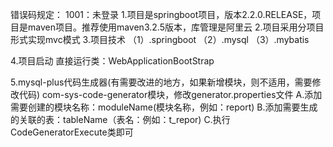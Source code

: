 错误码规定：
1001：未登录
1.项目是springboot项目，版本2.2.0.RELEASE，项目是maven项目。推荐使用maven3.2.5版本，库管理是阿里云
2.项目采用分项目形式实现mvc模式
3.项目技术
  （1）.springboot
  （2）.mysql
  （3）.mybatis
  
 4.项目启动 
  直接运行类：WebApplicationBootStrap


5.mysql-plus代码生成器(有需要改进的地方，如果新增模块，则不适用，需要修改代码)
com-sys-code-generator模块，修改generator.properties文件
  A.添加需要创建的模块名称：moduleName(模块名称，例如：report)
  B.添加需要生成的关联的表：tableName（表名：例如：t_repor)
  C.执行CodeGeneratorExecute类即可
